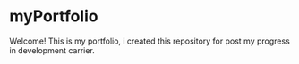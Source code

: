 # myPortfolio
Welcome! This is my portfolio, i created this repository for post my progress in development carrier.
